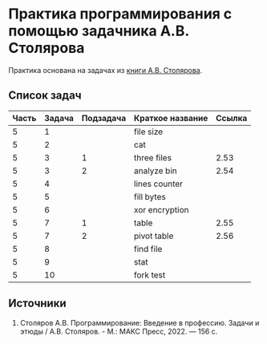 # Практика программирования с помощью задачника А.В. Столярова

Практика основана на задачах из [книги А.В. Столярова][1].

## Список задач

| Часть | Задача | Подзадача | Краткое название | Ссылка |
|-------|--------|-----------|------------------|--------|
| 5     | 1      |           | file size        |        |
| 5     | 2      |           | cat              |        |
| 5     | 3      | 1         | three files      | 2.53   |
| 5     | 3      | 2         | analyze bin      | 2.54   |
| 5     | 4      |           | lines counter    |        |
| 5     | 5      |           | fill bytes       |        |
| 5     | 6      |           | xor encryption   |        |
| 5     | 7      | 1         | table            | 2.55   |
| 5     | 7      | 2         | pivot table      | 2.56   |
| 5     | 8      |           | find file        |        |
| 5     | 9      |           | stat             |        |
| 5     | 10     |           | fork test        |        |

## Источники

1. Столяров А.В. Программирование: Введение в профессию. Задачи и этюды / 
А.В. Столяров. - М.: МАКС Пресс, 2022. — 156 c. 

[1]: http://stolyarov.info/books/programming_intro/taskbook
